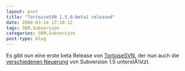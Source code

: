```yaml
---
layout: post
title: "TortoiseSVN 1.5.0-beta1 released"
date: 2008-03-24 17:10:12
tags: SKM,Subversion
categories: SKM,Subversion
post-type: blog
---
```

Es gibt nun eine erste beta Release von <a href="http://www.tortoisesvn.org"  title="TortoiseSVN">TortoiseSVN</a>, der nun auch die <a href="http://tortoisesvn.tigris.org/tsvn_1.5_releasenotes.html"  title="Release Notes 1.5">verschiedenen Neuerung</a> von Subversion 1.5 unterstÃ¼tzt.